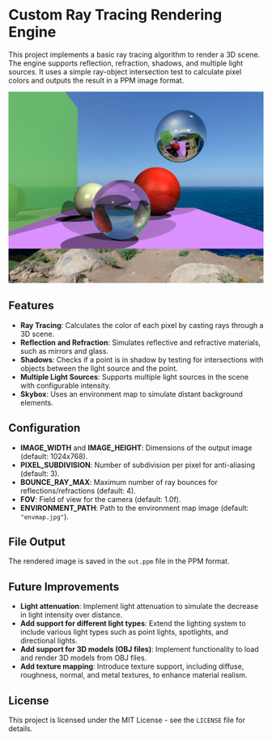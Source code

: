 # Custom Ray Tracing Rendering Engine

This project implements a basic ray tracing algorithm to render a 3D scene. The engine supports reflection, refraction, shadows, and multiple light sources. It uses a simple ray-object intersection test to calculate pixel colors and outputs the result in a PPM image format.

![Rendered image example](example.png)

## Features

- **Ray Tracing**: Calculates the color of each pixel by casting rays through a 3D scene.
- **Reflection and Refraction**: Simulates reflective and refractive materials, such as mirrors and glass.
- **Shadows**: Checks if a point is in shadow by testing for intersections with objects between the light source and the point.
- **Multiple Light Sources**: Supports multiple light sources in the scene with configurable intensity.
- **Skybox**: Uses an environment map to simulate distant background elements.

## Configuration

- **IMAGE_WIDTH** and **IMAGE_HEIGHT**: Dimensions of the output image (default: 1024x768).
- **PIXEL_SUBDIVISION**: Number of subdivision per pixel for anti-aliasing (default: 3).
- **BOUNCE_RAY_MAX**: Maximum number of ray bounces for reflections/refractions (default: 4).
- **FOV**: Field of view for the camera (default: 1.0f).
- **ENVIRONMENT_PATH**: Path to the environment map image (default: `"envmap.jpg"`).

## File Output

The rendered image is saved in the `out.ppm` file in the PPM format.

## Future Improvements

- **Light attenuation**: Implement light attenuation to simulate the decrease in light intensity over distance.
- **Add support for different light types**: Extend the lighting system to include various light types such as point lights, spotlights, and directional lights.
- **Add support for 3D models (OBJ files)**: Implement functionality to load and render 3D models from OBJ files.
- **Add texture mapping**: Introduce texture support, including diffuse, roughness, normal, and metal textures, to enhance material realism.

## License

This project is licensed under the MIT License - see the `LICENSE` file for details.
